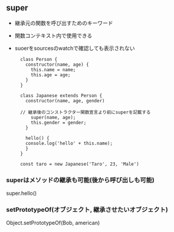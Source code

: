 ## super
- 継承元の関数を呼び出すためのキーワード
- 関数コンテキスト内で使用できる

- suoerをsourcesのwatchで確認しても表示されない


        class Person {
          constructor(name, age) {
            this.name = name;
            this.age = age;  
          }
        }
      
        class Japanese extends Person {
          constructor(name, age, gender)
      
        // 継承後のコンストラクター関数宣言より前にsuperを記載する
            super(name, age);
            this.gender = gender; 
          }
        
          hello() {
          console.log('hello' + this.name);
          }
        }
        
        const taro = new Japanese('Taro', 23, 'Male')

### superはメソッドの継承も可能(後から呼び出しも可能)
super.hello()

### setPrototypeOf(オブジェクト, 継承させたいオブジェクト)
Object.setPrototypeOf(Bob, american)
